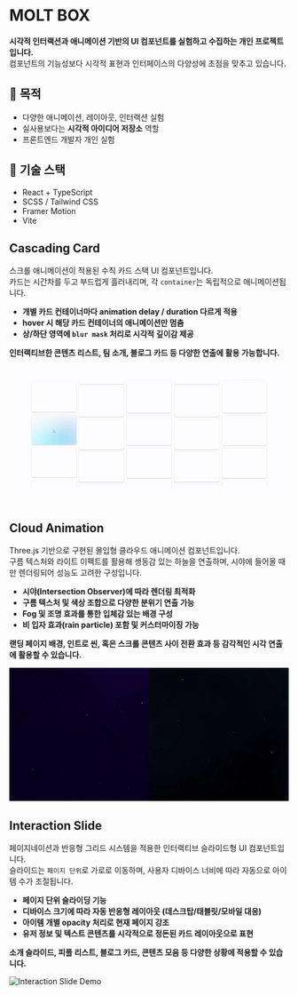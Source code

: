 # MOLT BOX

**시각적 인터랙션과 애니메이션 기반의 UI 컴포넌트를 실험하고 수집하는 개인 프로젝트입니다.**  
컴포넌트의 기능성보다 시각적 표현과 인터페이스의 다양성에 초점을 맞추고 있습니다.

## 🎯 목적

- 다양한 애니메이션, 레이아웃, 인터랙션 실험
- 실사용보다는 **시각적 아이디어 저장소** 역할
- 프론트엔드 개발자 개인 실험

## 🔧 기술 스택

- React + TypeScript
- SCSS / Tailwind CSS
- Framer Motion
- Vite

## Cascading Card

스크롤 애니메이션이 적용된 수직 카드 스택 UI 컴포넌트입니다.  
카드는 시간차를 두고 부드럽게 흘러내리며, 각 `container`는 독립적으로 애니메이션됩니다.

- **개별 카드 컨테이너마다 animation delay / duration 다르게 적용**
- **hover 시 해당 카드 컨테이너의 애니메이션만 멈춤**
- **상/하단 영역에 `blur mask` 처리로 시각적 깊이감 제공**

**인터랙티브한 콘텐츠 리스트, 팀 소개, 블로그 카드 등 다양한 연출에 활용 가능합니다.**

![Cascading Card Demo](./assets/gif/cascading-card.gif)

## Cloud Animation

Three.js 기반으로 구현된 몰입형 클라우드 애니메이션 컴포넌트입니다.  
구름 텍스처와 라이트 이펙트를 활용해 생동감 있는 하늘을 연출하며, 시야에 들어올 때만 렌더링되어 성능도 고려한 구성입니다.

- **시야(Intersection Observer)에 따라 렌더링 최적화**
- **구름 텍스처 및 색상 조합으로 다양한 분위기 연출 가능**
- **Fog 및 조명 효과를 통한 입체감 있는 배경 구성**
- **비 입자 효과(rain particle) 포함 및 커스터마이징 가능**

**랜딩 페이지 배경, 인트로 씬, 혹은 스크롤 콘텐츠 사이 전환 효과 등 감각적인 시각 연출에 활용할 수 있습니다.**

![Cloud Animation Demo](./assets/gif/cloudAnimation.gif)

## Interaction Slide

페이지네이션과 반응형 그리드 시스템을 적용한 인터랙티브 슬라이드형 UI 컴포넌트입니다.  
슬라이드는 `페이지 단위`로 가로로 이동하며, 사용자 디바이스 너비에 따라 자동으로 아이템 수가 조절됩니다.

- **페이지 단위 슬라이딩 기능**
- **디바이스 크기에 따라 자동 반응형 레이아웃 (데스크탑/태블릿/모바일 대응)**
- **아이템 개별 opacity 처리로 현재 페이지 강조**
- **유저 정보 및 텍스트 콘텐츠를 시각적으로 정돈된 카드 레이아웃으로 표현**

**소개 슬라이드, 피플 리스트, 블로그 카드, 콘텐츠 모음 등 다양한 상황에 적용할 수 있습니다.**

![Interaction Slide Demo](./assets/gif/interactionSlide.gif)
